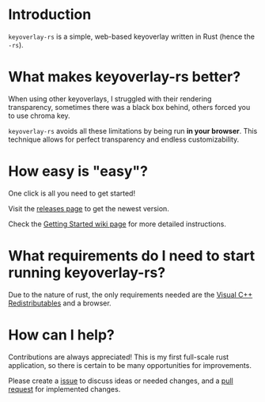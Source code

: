 # Introduction
`keyoverlay-rs` is a simple, web-based keyoverlay written in Rust (hence the `-rs`).

# What makes keyoverlay-rs better?
When using other keyoverlays, I struggled with their rendering transparency, sometimes there was a black box behind, others forced you to use chroma key.

`keyoverlay-rs` avoids all these limitations by being run **in your browser**. This technique allows for perfect transparency and endless customizability. 

# How easy is "easy"?
One click is all you need to get started!

Visit the [releases page](https://github.com/TheRacc2/keyoverlay-rs/releases) to get the newest version.

Check the [Getting Started wiki page](https://github.com/TheRacc2/keyoverlay-rs/wiki/getting-started) for more detailed instructions.

# What requirements do I need to start running keyoverlay-rs?
Due to the nature of rust, the only requirements needed are the [Visual C++ Redistributables](https://support.microsoft.com/en-us/help/2977003/the-latest-supported-visual-c-downloads) and a browser.

# How can I help?
Contributions are always appreciated! This is my first full-scale rust application, so there is certain to be many opportunities for improvements.

Please create a [issue](https://github.com/TheRacc2/keyoverlay-rs/issues) to discuss ideas or needed changes, and a [pull request](https://github.com/TheRacc2/keyoverlay-rs/pulls) for implemented changes.
